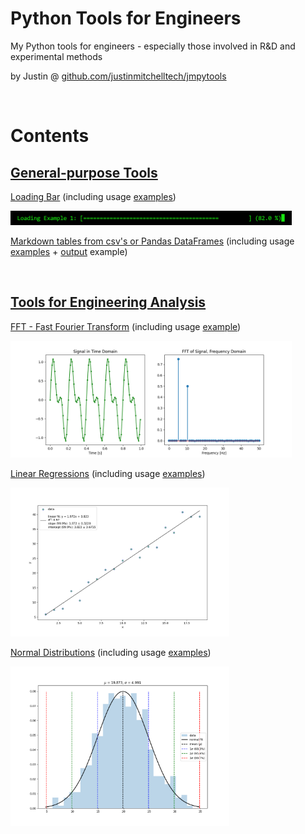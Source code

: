# Python Tools for Engineers

My Python tools for engineers - especially those involved in R&D and experimental methods

by Justin @ [github.com/justinmitchelltech/jmpytools](https://github.com/justinmitchelltech/jmpytools) 

<br>


# Contents

<!------------------------------------------------------------------------------------------------->
## [General-purpose Tools](/genpurpose)

[Loading Bar](/genpurpose/loading.py) (including usage [examples](/genpurpose/loading_examples.py))

<p align="left">
  <img src="genpurpose/loading_example-screenshot.png" width="450" title="FFT example">
</p>

[Markdown tables from csv's or Pandas DataFrames](/genpurpose/mdtables.py) (including usage [examples](/genpurpose/mdtables_examples.py) + [output](/genpurpose/mdtables_examples.md) example) 

<br>


<!------------------------------------------------------------------------------------------------->
## [Tools for Engineering Analysis](/analysis)

[FFT - Fast Fourier Transform](/analysis/fft.py) (including usage [example](/analysis/fft_example.py))

<p align="left">
  <img src="analysis/fft_example-plot.png" width="450" title="FFT example">
</p>

[Linear Regressions](/analysis/linear.py) (including usage [examples](/analysis/linear_examples.py))

<p align="left">
  <img src="analysis/linear_example-plot.png" width="350" title="linear fit example">
</p>  

[Normal Distributions](/analysis/normal.py) (including usage [examples](/analysis/normal_examples.py))

<p align="left">
  <img src="analysis/normal_example-plot.png" width="350" title="fitted normal distribution">
</p>

